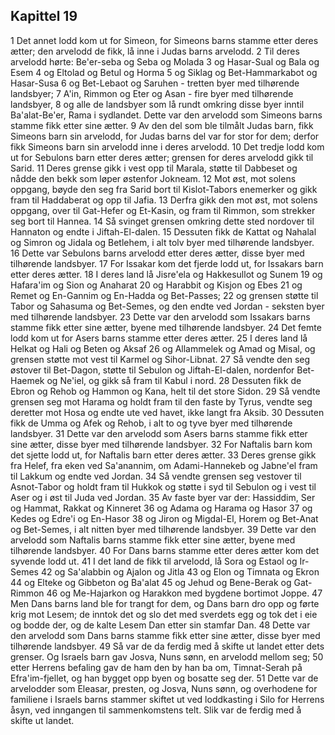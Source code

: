 ## Kapittel 19

1 Det annet lodd kom ut for Simeon, for Simeons barns stamme etter deres ætter; den arvelodd de fikk, lå inne i Judas barns arvelodd.
2 Til deres arvelodd hørte: Be'er-seba og Seba og Molada
3 og Hasar-Sual og Bala og Esem
4 og Eltolad og Betul og Horma
5 og Siklag og Bet-Hammarkabot og Hasar-Susa
6 og Bet-Lebaot og Saruhen - tretten byer med tilhørende landsbyer;
7 A'in, Rimmon og Eter og Asan - fire byer med tilhørende landsbyer,
8 og alle de landsbyer som lå rundt omkring disse byer inntil Ba'alat-Be'er, Rama i sydlandet. Dette var den arvelodd som Simeons barns stamme fikk etter sine ætter.
9 Av den del som ble tilmålt Judas barn, fikk Simeons barn sin arvelodd, for Judas barns del var for stor for dem; derfor fikk Simeons barn sin arvelodd inne i deres arvelodd.
10 Det tredje lodd kom ut for Sebulons barn etter deres ætter; grensen for deres arvelodd gikk til Sarid.
11 Deres grense gikk i vest opp til Marala, støtte til Dabbeset og nådde den bekk som løper østenfor Jokneam.
12 Mot øst, mot solens oppgang, bøyde den seg fra Sarid bort til Kislot-Tabors enemerker og gikk fram til Haddaberat og opp til Jafia.
13 Derfra gikk den mot øst, mot solens oppgang, over til Gat-Hefer og Et-Kasin, og fram til Rimmon, som strekker seg bort til Hannea.
14 Så svinget grensen omkring dette sted nordover til Hannaton og endte i Jiftah-El-dalen.
15 Dessuten fikk de Kattat og Nahalal og Simron og Jidala og Betlehem, i alt tolv byer med tilhørende landsbyer.
16 Dette var Sebulons barns arvelodd etter deres ætter, disse byer med tilhørende landsbyer.
17 For Issakar kom det fjerde lodd ut, for Issakars barn etter deres ætter.
18 I deres land lå Jisre'ela og Hakkesullot og Sunem
19 og Hafara'im og Sion og Anaharat
20 og Harabbit og Kisjon og Ebes
21 og Remet og En-Gannim og En-Hadda og Bet-Passes;
22 og grensen støtte til Tabor og Sahasuma og Bet-Semes, og den endte ved Jordan - seksten byer med tilhørende landsbyer.
23 Dette var den arvelodd som Issakars barns stamme fikk etter sine ætter, byene med tilhørende landsbyer.
24 Det femte lodd kom ut for Asers barns stamme etter deres ætter.
25 I deres land lå Helkat og Hali og Beten og Aksaf
26 og Allammelek og Amad og Misal, og grensen støtte mot vest til Karmel og Sihor-Libnat.
27 Så vendte den seg østover til Bet-Dagon, støtte til Sebulon og Jiftah-El-dalen, nordenfor Bet-Haemek og Ne'iel, og gikk så fram til Kabul i nord.
28 Dessuten fikk de Ebron og Rehob og Hammon og Kana, helt til det store Sidon.
29 Så vendte grensen seg mot Harama og holdt fram til den faste by Tyrus, vendte seg deretter mot Hosa og endte ute ved havet, ikke langt fra Aksib.
30 Dessuten fikk de Umma og Afek og Rehob, i alt to og tyve byer med tilhørende landsbyer.
31 Dette var den arvelodd som Asers barns stamme fikk etter sine ætter, disse byer med tilhørende landsbyer.
32 For Naftalis barn kom det sjette lodd ut, for Naftalis barn etter deres ætter.
33 Deres grense gikk fra Helef, fra eken ved Sa'anannim, om Adami-Hannekeb og Jabne'el fram til Lakkum og endte ved Jordan.
34 Så vendte grensen seg vestover til Asnot-Tabor og holdt fram til Hukkok og støtte i syd til Sebulon og i vest til Aser og i øst til Juda ved Jordan.
35 Av faste byer var der: Hassiddim, Ser og Hammat, Rakkat og Kinneret
36 og Adama og Harama og Hasor
37 og Kedes og Edre'i og En-Hasor
38 og Jiron og Migdal-El, Horem og Bet-Anat og Bet-Semes, i alt nitten byer med tilhørende landsbyer.
39 Dette var den arvelodd som Naftalis barns stamme fikk etter sine ætter, byene med tilhørende landsbyer.
40 For Dans barns stamme etter deres ætter kom det syvende lodd ut.
41 I det land de fikk til arvelodd, lå Sora og Estaol og Ir-Semes
42 og Sa'alabbin og Ajalon og Jitla
43 og Elon og Timnata og Ekron
44 og Elteke og Gibbeton og Ba'alat
45 og Jehud og Bene-Berak og Gat-Rimmon
46 og Me-Hajarkon og Harakkon med bygdene bortimot Joppe.
47 Men Dans barns land ble for trangt for dem, og Dans barn dro opp og førte krig mot Lesem; de inntok det og slo det med sverdets egg og tok det i eie og bodde der, og de kalte Lesem Dan etter sin stamfar Dan.
48 Dette var den arvelodd som Dans barns stamme fikk etter sine ætter, disse byer med tilhørende landsbyer.
49 Så var de da ferdig med å skifte ut landet etter dets grenser. Og Israels barn gav Josva, Nuns sønn, en arvelodd mellom seg;
50 etter Herrens befaling gav de ham den by han ba om, Timnat-Serah på Efra'im-fjellet, og han bygget opp byen og bosatte seg der.
51 Dette var de arvelodder som Eleasar, presten, og Josva, Nuns sønn, og overhodene for familiene i Israels barns stammer skiftet ut ved loddkasting i Silo for Herrens åsyn, ved inngangen til sammenkomstens telt. Slik var de ferdig med å skifte ut landet.
